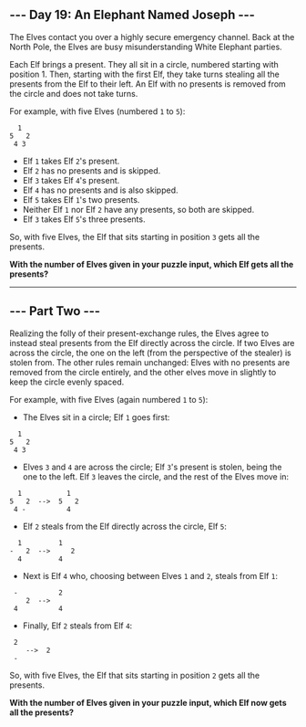 ## --- Day 19: An Elephant Named Joseph ---

The Elves contact you over a highly secure emergency channel. Back at the North Pole, the Elves are busy misunderstanding White Elephant parties.

Each Elf brings a present. They all sit in a circle, numbered starting with position 1. Then, starting with the first Elf, they take turns stealing all the presents from the Elf to their left. An Elf with no presents is removed from the circle and does not take turns.

For example, with five Elves (numbered `1` to `5`):

```
  1
5   2
 4 3
```

- Elf `1` takes Elf `2`'s present.
- Elf `2` has no presents and is skipped.
- Elf `3` takes Elf `4`'s present.
- Elf `4` has no presents and is also skipped.
- Elf `5` takes Elf `1`'s two presents.
- Neither Elf `1` nor Elf `2` have any presents, so both are skipped.
- Elf `3` takes Elf `5`'s three presents.

So, with five Elves, the Elf that sits starting in position `3` gets all the presents.

**With the number of Elves given in your puzzle input, which Elf gets all the presents?**

---

## --- Part Two ---

Realizing the folly of their present-exchange rules, the Elves agree to instead steal presents from the Elf directly across the circle. If two Elves are across the circle, the one on the left (from the perspective of the stealer) is stolen from. The other rules remain unchanged: Elves with no presents are removed from the circle entirely, and the other elves move in slightly to keep the circle evenly spaced.

For example, with five Elves (again numbered `1` to `5`):

- The Elves sit in a circle; Elf `1` goes first:

```
  1
5   2
 4 3
```

- Elves `3` and `4` are across the circle; Elf `3`'s present is stolen, being the one to the left. Elf `3` leaves the circle, and the rest of the Elves move in:

```
  1           1
5   2  -->  5   2
 4 -          4
```

- Elf `2` steals from the Elf directly across the circle, Elf `5`:

```
  1         1
-   2  -->     2
  4         4
```

- Next is Elf `4` who, choosing between Elves `1` and `2`, steals from Elf `1`:

```
 -          2
    2  -->
 4          4
```

- Finally, Elf `2` steals from Elf `4`:

```
 2
    -->  2
 -
```

So, with five Elves, the Elf that sits starting in position `2` gets all the presents.

**With the number of Elves given in your puzzle input, which Elf now gets all the presents?**
